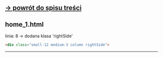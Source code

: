 [-> powrót do spisu treści](README.md)
---

## home_1.html

linia: 8 -> dodana klasa 'rightSide'

```html
<div class="small-12 medium-3 column rightSide">
```

---
